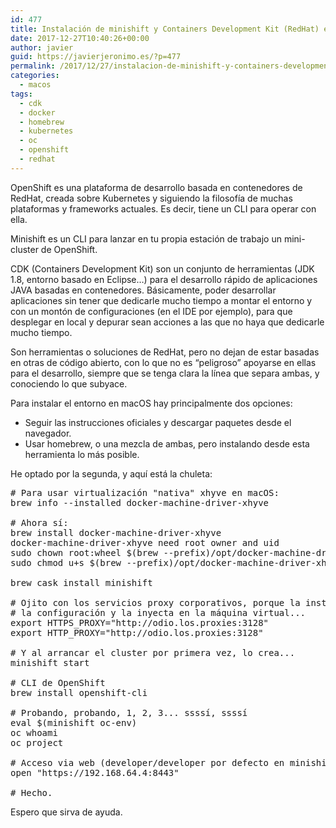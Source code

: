 ```yaml
---
id: 477
title: Instalación de minishift y Containers Development Kit (RedHat) en macOS
date: 2017-12-27T10:40:26+00:00
author: javier
guid: https://javierjeronimo.es/?p=477
permalink: /2017/12/27/instalacion-de-minishift-y-containers-development-kit-redhat-en-macos/
categories:
  - macos
tags:
  - cdk
  - docker
  - homebrew
  - kubernetes
  - oc
  - openshift
  - redhat
---
```

OpenShift es una plataforma de desarrollo basada en contenedores de RedHat, creada sobre Kubernetes y siguiendo la filosofía de muchas plataformas y frameworks actuales. Es decir, tiene un CLI para operar con ella.

Minishift es un CLI para lanzar en tu propia estación de trabajo un mini-cluster de OpenShift.

CDK (Containers Development Kit) son un conjunto de herramientas (JDK 1.8, entorno basado en Eclipse&#8230;) para el desarrollo rápido de aplicaciones JAVA basadas en contenedores. Básicamente, poder desarrollar aplicaciones sin tener que dedicarle mucho tiempo a montar el entorno y con un montón de configuraciones (en el IDE por ejemplo), para que desplegar en local y depurar sean acciones a las que no haya que dedicarle mucho tiempo.

Son herramientas o soluciones de RedHat, pero no dejan de estar basadas en otras de código abierto, con lo que no es &#8220;peligroso&#8221; apoyarse en ellas para el desarrollo, siempre que se tenga clara la línea que separa ambas, y conociendo lo que subyace.

Para instalar el entorno en macOS hay principalmente dos opciones:

  * Seguir las instrucciones oficiales y descargar paquetes desde el navegador.
  * Usar homebrew, o una mezcla de ambas, pero instalando desde esta herramienta lo más posible.

He optado por la segunda, y aquí está la chuleta:

<pre># Para usar virtualización "nativa" xhyve en macOS:
brew info --installed docker-machine-driver-xhyve

# Ahora sí:
brew install docker-machine-driver-xhyve
docker-machine-driver-xhyve need root owner and uid
sudo chown root:wheel $(brew --prefix)/opt/docker-machine-driver-xhyve/bin/docker-machine-driver-xhyve
sudo chmod u+s $(brew --prefix)/opt/docker-machine-driver-xhyve/bin/docker-machine-driver-xhyve

brew cask install minishift

# Ojito con los servicios proxy corporativos, porque la instalación captura
# la configuración y la inyecta en la máquina virtual...
export HTTPS_PROXY="http://odio.los.proxies:3128"
export HTTP_PROXY="http://odio.los.proxies:3128"

# Y al arrancar el cluster por primera vez, lo crea...
minishift start

# CLI de OpenShift
brew install openshift-cli

# Probando, probando, 1, 2, 3... ssssí, ssssí
eval $(minishift oc-env)
oc whoami
oc project

# Acceso via web (developer/developer por defecto en minishift):
open "https://192.168.64.4:8443"

# Hecho.</pre>

<div class="paragraph">
</div>

Espero que sirva de ayuda.
